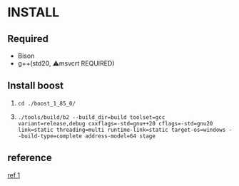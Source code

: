 # INSTALL
## Required
* Bison
* g++(std20, :warning:msvcrt REQUIRED)
## Install boost
1. `cd ./boost_1_85_0/`
<!-- 2. `mkdir boost_build` -->
3. `./tools/build/b2 --build_dir=build toolset=gcc variant=release,debug cxxflags=-std=gnu++20 cflags=-std=gnu20 link=static threading=multi runtime-link=static target-os=windows --build-type=complete address-model=64 stage`

## reference
[ref 1](https://blog.csdn.net/zhizhengguan/article/details/96484543)
